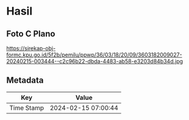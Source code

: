 # Hasil

## Foto C Plano

https://sirekap-obj-formc.kpu.go.id/5f2b/pemilu/ppwp/36/03/18/20/09/3603182009027-20240215-003444--c2c96b22-dbda-4483-ab58-e3203d84b34d.jpg


## Metadata

| Key        | Value               |
| ---------- | ------------------- |
| Time Stamp | 2024-02-15 07:00:44 |



